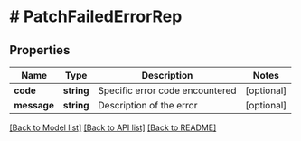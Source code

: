 # # PatchFailedErrorRep

## Properties

Name | Type | Description | Notes
------------ | ------------- | ------------- | -------------
**code** | **string** | Specific error code encountered | [optional]
**message** | **string** | Description of the error | [optional]

[[Back to Model list]](../../README.md#models) [[Back to API list]](../../README.md#endpoints) [[Back to README]](../../README.md)
